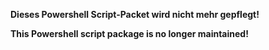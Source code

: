 
__Dieses Powershell Script-Packet wird nicht mehr gepflegt!__

__This Powershell script package is no longer maintained!__



